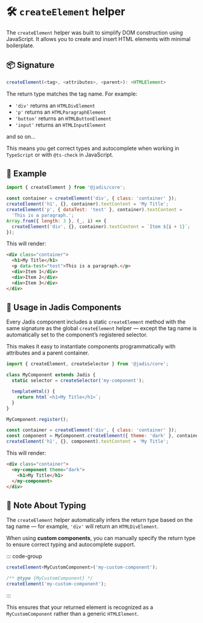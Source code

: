 # 🛠️ `createElement` helper

The `createElement` helper was built to simplify DOM construction using JavaScript. It allows you to create and insert HTML elements with minimal boilerplate.

## 📦 Signature

```typescript
createElement(<tag>, <attributes>, <parent>): <HTMLElement>
```

The return type matches the tag name. For example:

- `'div'` returns an `HTMLDivElement`
- `'p'` returns an `HTMLParagraphElement`
- `'button'` returns an `HTMLButtonElement`
- `'input'` returns an `HTMLInputElement`

and so on...

This means you get correct types and autocomplete when working in `TypeScript` or with `@ts-check` in JavaScript.

## 🧪 Example

```javascript
import { createElement } from '@jadis/core';

const container = createElement('div', { class: 'container' });
createElement('h1', {}, container).textContent = 'My Title';
createElement('p', { dataTest: 'test' }, container).textContent =
  'This is a paragraph.';
Array.from({ length: 3 }, (_, i) => {
  createElement('div', {}, container).textContent = `Item ${i + 1}`;
});
```

This will render:

```html
<div class="container">
  <h1>My Title</h1>
  <p data-test="test">This is a paragraph.</p>
  <div>Item 1</div>
  <div>Item 2</div>
  <div>Item 3</div>
</div>
```

## 🧭 Usage in Jadis Components

Every Jadis component includes a static `createElement` method with the same signature as the global `createElement` helper — except the tag name is automatically set to the component’s registered selector.

This makes it easy to instantiate components programmatically with attributes and a parent container.

```javascript
import { createElement, createSelector } from '@jadis/core';

class MyComponent extends Jadis {
  static selector = createSelector('my-component');

  templateHtml() {
    return html`<h1>My Title</h1>`;
  }
}

MyComponent.register();

const container = createElement('div', { class: 'container' });
const component = MyComponent.createElement({ theme: 'dark' }, container);
createElement('h1', {}, component).textContent = 'My Title';
```

This will render:

```html
<div class="container">
  <my-component theme="dark">
    <h1>My Title</h1>
  </my-component>
</div>
```

## 🧠 Note About Typing

The `createElement` helper automatically infers the return type based on the tag name — for example, `'div'` will return an `HTMLDivElement`.

When using **custom components**, you can manually specify the return type to ensure correct typing and autocomplete support.

::: code-group

```typescript
createElement<MyCustomComponent>('my-custom-component');
```

```javascript [js-doc]
/** @type {MyCustomComponent} */
createElement('my-custom-component');
```

:::

This ensures that your returned element is recognized as a `MyCustomComponent` rather than a generic `HTMLElement`.

